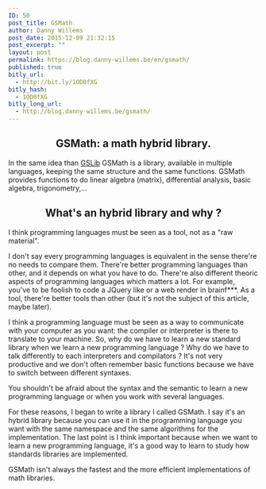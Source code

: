 ```yaml
---
ID: 50
post_title: GSMath
author: Danny Willems
post_date: 2015-12-09 21:32:15
post_excerpt: ""
layout: post
permalink: https://blog.danny-willems.be/en/gsmath/
published: true
bitly_url:
  - http://bit.ly/1OD0fXG
bitly_hash:
  - 1OD0fXG
bitly_long_url:
  - http://blog.danny-willems.be/gsmath/
---
```

<h2 style="text-align:center">GSMath: a math hybrid library.</h2>

In the same idea than <a href="http://blog.danny-willems.be/en/gslib">GSLib</a> GSMath is a library, available in multiple languages, keeping the same structure and the same functions. GSMath provides functions to do linear algebra (matrix), differential analysis, basic algebra, trigonometry,...

<h2 style="text-align:center">What's an hybrid library and why ?</h2>

I think programming languages must be seen as a tool, not as a "raw material".

I don't say every programming languages is equivalent in the sense there're no needs to compare them. There're better programming languages than other, and it depends on what you have to do. There're also different theoric aspects of programming languages which matters a lot. For example, you've to be foolish to code a JQuery like or a web render in brainf***. As a tool, there're better tools than other (but it's not the subject of this article, maybe later).

I think a programming language must be seen as a way to communicate with your computer as you want: the compiler or interpreter is there to translate to your machine. So, why do we have to learn a new standard library when we learn a new programming language ? Why do we have to talk differently to each interpreters and compilators ?
It's not very productive and we don't often remember basic functions because we have to switch between different syntaxes.

<div class="dw-quote">
You shouldn't be afraid about the syntax and the semantic to learn a new programming language or when you work with several languages.
</div>

For these reasons, I began to write a library I called GSMath. I say it's an hybrid library because you can use it in the programming language you want with the same namespace and the same algorithms for the implementation. The last point is I think important because when we want to learn a new programming language, it's a good way to learn to study how standards libraries are implemented.

<div class="dw-quote">
GSMath isn't always the fastest and the more efficient implementations of math libraries.
</div>